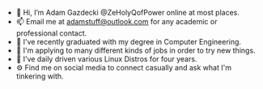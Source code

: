 - 👋 Hi, I’m Adam Gazdecki @ZeHolyQofPower online at most places.
- 📫 Email me at adamstuff@outlook.com for any academic or professional contact.
- 📜 I've recently graduated with my degree in Computer Engineering.
- 💼 I'm applying to many different kinds of jobs in order to try new things.
- :penguin: I've daily driven various Linux Distros for four years.
- :gear: Find me on social media to connect casually and ask what I'm tinkering with.


<!---
ZeHolyQofPower/ZeHolyQofPower is a ✨ special ✨ repository because its `README.md` (this file) appears on your GitHub profile.
You can click the Preview link to take a look at your changes.
--->

